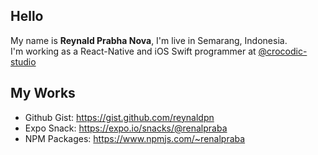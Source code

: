 ## Hello

My name is **Reynald Prabha Nova**, I'm live in Semarang, Indonesia.
<br/>I'm working as a React-Native and iOS Swift programmer at [@crocodic-studio](https://github.com/crocodic-studio)

## My Works

- Github Gist: https://gist.github.com/reynaldpn
- Expo Snack: https://expo.io/snacks/@renalpraba
- NPM Packages: https://www.npmjs.com/~renalpraba
